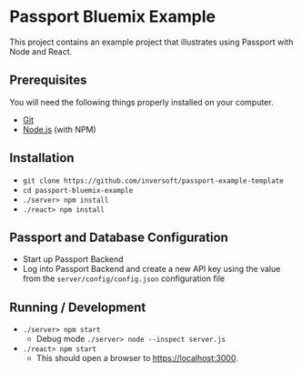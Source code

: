 # Passport Bluemix Example

This project contains an example project that illustrates using Passport with Node and React.

## Prerequisites
You will need the following things properly installed on your computer.

* [Git](http://git-scm.com/)
* [Node.js](http://nodejs.org/) (with NPM)

## Installation
* `git clone https://github.com/inversoft/passport-example-template`
* `cd passport-bluemix-example`
* `./server> npm install`
* `./react> npm install`

## Passport and Database Configuration
* Start up Passport Backend
* Log into Passport Backend and create a new API key using the value from the `server/config/config.json` configuration file

## Running / Development
* `./server> npm start`
  * Debug mode `./server> node --inspect server.js`
* `./react> npm start`
  * This should open a browser to [https://localhost:3000](https://localhost:3000). 
